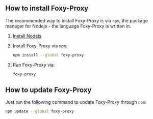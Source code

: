 ## How to install Foxy-Proxy

The recommended way to install Foxy-Proxy is via `npm`, the package manager for Nodejs - the language Foxy-Proxy is written in.

1. [Install Nodejs](../../general/installing-nodejs.md)
2. Install Foxy-Proxy via `npm`:
   ```bash
   npm install --global foxy-proxy
   ```

3. Run Foxy-Proxy via:
   ```bash
   foxy-proxy
   ```

## How to update Foxy-Proxy

Just run the following command to update Foxy-Proxy through `npm`:
   ```bash
   npm update --global foxy-proxy
   ```
